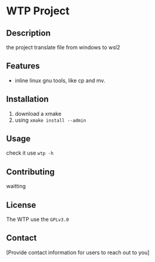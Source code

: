 # WTP Project

## Description
the project translate file from windows to wsl2

## Features
- inline linux gnu tools, like cp and mv.

## Installation
1. download a xmake
2. using `xmake install --admin`

## Usage
check it use `wtp -h`

## Contributing
waitting
## License
The WTP use the `GPLv3.0`

## Contact
[Provide contact information for users to reach out to you]
